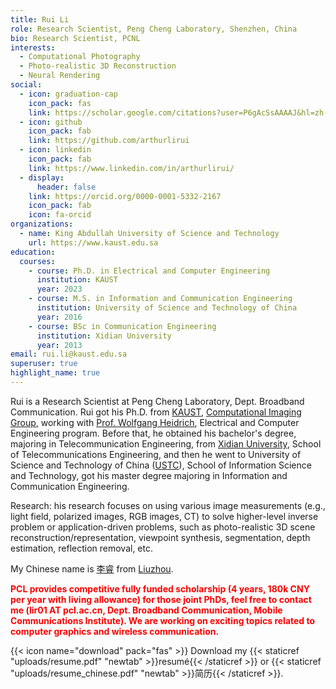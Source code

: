 ```yaml
---
title: Rui Li
role: Research Scientist, Peng Cheng Laboratory, Shenzhen, China
bio: Research Scientist, PCNL
interests:
  - Computational Photography
  - Photo-realistic 3D Reconstruction
  - Neural Rendering
social:
  - icon: graduation-cap
    icon_pack: fas
    link: https://scholar.google.com/citations?user=P6gAcSsAAAAJ&hl=zh-CN
  - icon: github
    icon_pack: fab
    link: https://github.com/arthurlirui
  - icon: linkedin
    icon_pack: fab
    link: https://www.linkedin.com/in/arthurlirui/
  - display:
      header: false
    link: https://orcid.org/0000-0001-5332-2167
    icon_pack: fab
    icon: fa-orcid
organizations:
  - name: King Abdullah University of Science and Technology
    url: https://www.kaust.edu.sa
education:
  courses:
    - course: Ph.D. in Electrical and Computer Engineering
      institution: KAUST
      year: 2023
    - course: M.S. in Information and Communication Engineering
      institution: University of Science and Technology of China
      year: 2016
    - course: BSc in Communication Engineering
      institution: Xidian University
      year: 2013
email: rui.li@kaust.edu.sa
superuser: true
highlight_name: true
---
```

Rui is a Research Scientist at Peng Cheng Laboratory, Dept. Broadband Communication. Rui got his Ph.D. from [KAUST](https://www.kaust.edu.sa), [Computational Imaging Group](https://vccimaging.org), working with [Prof. Wolfgang Heidrich](https://vccimaging.org/People/heidriw/), Electrical and Computer Engineering program. Before that, he obtained his bachelor's degree, majoring in Telecommunication Engineering, from [Xidian University](https://en.xidian.edu.cn/), School of Telecommunications Engineering, and then he went to University of Science and Technology of China ([USTC](https://en.ustc.edu.cn/)), School of Information Science and Technology, got his master degree majoring in Information and Communication Engineering.

Research: his research focuses on using various image measurements (e.g., light field, polarized images, RGB images, CT) to solve higher-level inverse problem or application-driven problems, such as photo-realistic 3D scene reconstruction/representation, viewpoint synthesis, segmentation, depth estimation, reflection removal, etc.

My Chinese name is [李睿](https://www.arthurlirui.com/post/%E4%B8%AA%E4%BA%BA%E5%92%8C%E5%AE%B6%E6%97%8F%E6%83%85%E5%86%B5/) from [Liuzhou](https://en.wikipedia.org/wiki/Liuzhou). 

<span style="color: red;">**PCL provides competitive fully funded scholarship (4 years, 180k CNY per year with living allowance) for those joint PhDs, feel free to contact me (lir01 AT pcl.ac.cn, Dept. Broadband Communication, Mobile Communications Institute). We are working on exciting topics related to computer graphics and wireless communication.** </span>


{{< icon name="download" pack="fas" >}} Download my {{< staticref "uploads/resume.pdf" "newtab" >}}resumé{{< /staticref >}} or {{< staticref "uploads/resume_chinese.pdf" "newtab" >}}简历{{< /staticref >}}.